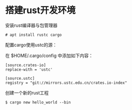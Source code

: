 # 搭建rust开发环境
安装rust编译器与包管理器
```
# apt install rustc cargo
```

配置cargo使用ustc的源：

在 $HOME/.cargo/config 中添加如下内容：

```
[source.crates-io]
replace-with = 'ustc'

[source.ustc]
registry = "git://mirrors.ustc.edu.cn/crates.io-index"
```

创建一个新的rust工程
```
$ cargo new hello_world --bin
```